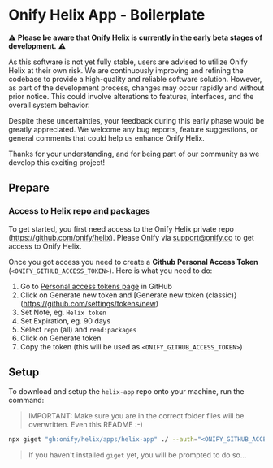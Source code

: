 # Onify Helix App - Boilerplate

⚠️ **Please be aware that Onify Helix is currently in the early beta stages of development.** ⚠️

As this software is not yet fully stable, users are advised to utilize Onify Helix at their own risk. We are continuously improving and refining the codebase to provide a high-quality and reliable software solution. However, as part of the development process, changes may occur rapidly and without prior notice. This could involve alterations to features, interfaces, and the overall system behavior.

Despite these uncertainties, your feedback during this early phase would be greatly appreciated. We welcome any bug reports, feature suggestions, or general comments that could help us enhance Onify Helix.

Thanks for your understanding, and for being part of our community as we develop this exciting project!

## Prepare

### Access to Helix repo and packages

To get started, you first need access to the Onify Helix private repo (https://github.com/onify/helix).
Please Onify via support@onify.co to get access to Onify Helix.

Once you got access you need to create a **Github Personal Access Token** (`<ONIFY_GITHUB_ACCESS_TOKEN>`). 
Here is what you need to do:

1. Go to [Personal access tokens page](https://github.com/settings/tokens) in GitHub
2. Click on Generate new token and [Generate new token (classic)}(https://github.com/settings/tokens/new)
3. Set Note, eg. `Helix token`
4. Set Expiration, eg. 90 days
5. Select `repo` (all) and `read:packages`
6. Click on Generate token
7. Copy the token (this will be used as `<ONIFY_GITHUB_ACCESS_TOKEN>`)

## Setup 

To download and setup the `helix-app` repo onto your machine, run the command:

> IMPORTANT: Make sure you are in the correct folder files will be overwritten. Even this README :-)

```bash
npx giget "gh:onify/helix/apps/helix-app" ./ --auth="<ONIFY_GITHUB_ACCESS_TOKEN>" --force --verbose
```

> If you haven't installed `giget` yet, you will be prompted to do so...
